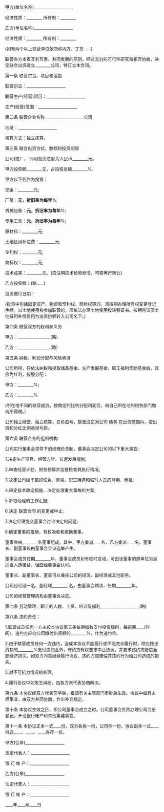 
 


甲方(单位名称)____________________


经济性质：________ 所有制：________


乙方(单位名称)____________________


经济性质：________ 所有制：________


(如有两个以上联营单位依次称丙方、丁方……)


联营各方本着互利互惠、共同发展的原则，经过充分的可行性研究和相互协商，决定联合出资建立________公司，特订立本合同。


第一条 联营宗旨、项目和范围


联营宗旨：____________________


联营生产(经营)项目：____________________


生产(经营)范围：____________________


第二条 联营企业名称____________________公司


地址：____________________


核算方式：独立核算。


第三条 联合出资方式、数额和投资期限


公司(或厂，下同)投资总额为人民币________元。


甲方投资额________元，占投资总额________%.


甲方以下列作为投资：


现金：________元;


厂房：________元，折旧率为每年________%;


机械设备：________元，折旧率为每年________%;


专用工具：________元，折旧率为每年________%;


原材料：________元;


土地征用补偿费：________元;


专利权：________元;


商标权：________元;


技术成果：________元。(应注明技术检验标准，可否再行转让)


乙方投资额：(略……)


投资缴付日期：


(投资中包括固定资产、物资和专利权、商标权等的，须按期办理所有权变更登记手续。以土地使用权参加联营的，须依法办理土地使用权转移证书。按期将该项土地征用补偿费用为出资份额转入公司名下。)


第四条 联营双方的权利和义务


甲方：________________.(略)


乙方：________________.(略)


第五条 纳税、利润分配与风险承担


公司所得，在依法纳税和提取储备基金、生产发展基金、职工福利奖励基金后，其余为红利，按股分配：


甲方：________%;


乙方：________%.


(所在地不同的联营成员，按商定的比例分配利润后，向自己所在地的税务部门缴纳所得税。)


公司独立经营，独立核算，自负盈亏，联营成员对公司
债务
在出资范围内，按出资和分红比例承担亏损。


第六条 联营企业的组织机构


公司实行董事会领导下的经理负责制。董事会决定公司的以下重大事宜;


1.决定生产项目、经营方针、长远发展规划;


2.审查经营计划、财务预算并监督检查其执行情况;


3.决定公司级干部的任免、奖惩、职工待遇和临时人员的聘用、解雇;


4.审定技术改造措施，决定处理重大事故的方案;


5.听取经理的工作汇报;


6.决定
联营合同
的变更或中止;


7.决定经理提交董事会讨论决定的问题;


8.确定董事的报酬，有权吸收和撤换董事。


董事会由________名董事组成。其中，甲方委派____名，乙方委派____名，董事长、副董事长由董事会会议选举产生。


董事会成员任期________年，董事会成员如有临时变动，可由该董事的原单位另派适当人选接替，但应经董事会认可。


董事长、副董事长、董事可以兼任公司的经理、副经理或其他职务。


公司设经理一名、副经理________ 名，由董事会聘请，任期________年。


公司的经营管理机构由董事会决定。


第七条 劳动管理、职工的人数、工资、培训及福利____________________(略)


第八条 违约责任：


1.联营成员任何一方未按本协议第三条依期如数支付投资额时，每逾期____(时间)，违约方应向公司缴付出资额的________%，作为违约金。


2.由于联营成员任何一方违约，造成本协议不能履行或不能完全履行时，除应按出资额的________%支付违约金外，守约方有权要求中止协议，并要求违约方赔偿全部经济损失。如双方同意继续履行协议，违约方应赔偿其违约行为给公司造成的损失。


3.对不可抗力情况的处理。


4.履行协议中如发生纠纷，由各方派代表协商解决。


第九条 本协议经双方代表签字后，报请有关主管部门审批后生效。协议中如有未尽事宜，由双方共同协商，作出补充规定。


第十条 本协议生效之日，即公司董事会成立之时，公司董事会负责办理公司注册登记，开设银行帐户和其他筹建事宜。


第十一条 本协议正本一式____份，双方各执一份，公司存一份，协议副本一式____份送____、____、____各存一份。


甲方(公章)____________________


法定代表人：____________________


银 行 帐 户：____________________


乙方(公章)____________________


法定代表人：____________________


银 行 帐 户：____________________


____年____月____日
 


 

 
 
 
 
 
  


  
 

  


  


  
 
 
 
 

